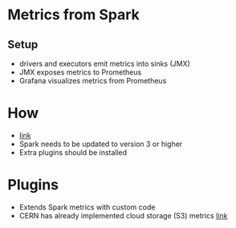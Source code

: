 # Metrics from Spark

## Setup

- drivers and executors emit metrics into sinks (JMX)
- JMX exposes metrics to Prometheus
- Grafana visualizes metrics from Prometheus

# How

- [link](https://dzlab.github.io/bigdata/2020/07/03/spark3-monitoring-2/)
- Spark needs to be updated to version 3 or higher
- Extra plugins should be installed

# Plugins

- Extends Spark metrics with custom code
- CERN has already implemented cloud storage (S3) metrics [link](https://github.com/cerndb/SparkPlugins)
